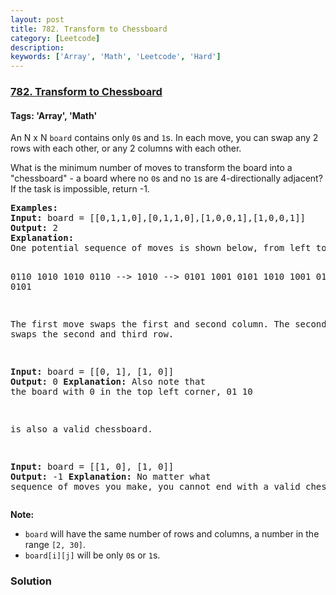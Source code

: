 ```yaml
---
layout: post
title: 782. Transform to Chessboard
category: [Leetcode]
description: 
keywords: ['Array', 'Math', 'Leetcode', 'Hard']
---
```

### [782. Transform to Chessboard](https://leetcode.com/problems/transform-to-chessboard)

#### Tags: 'Array', 'Math'

<div class="content__u3I1 question-content__JfgR"><div><p>An N x N <code>board</code> contains only <code>0</code>s and <code>1</code>s. In each move, you can swap any 2 rows with each other, or any 2 columns with each other.</p>
<p>What is the minimum number of moves to transform the board into a "chessboard" - a board where no <code>0</code>s and no <code>1</code>s are 4-directionally adjacent? If the task is impossible, return -1.</p>
<pre><strong>Examples:</strong>
<strong>Input:</strong> board = [[0,1,1,0],[0,1,1,0],[1,0,0,1],[1,0,0,1]]
<strong>Output:</strong> 2
<strong>Explanation:</strong>
One potential sequence of moves is shown below, from left to right:

0110     1010     1010
0110 --&gt; 1010 --&gt; 0101
1001     0101     1010
1001     0101     0101

The first move swaps the first and second column.
The second move swaps the second and third row.


<strong>Input:</strong> board = [[0, 1], [1, 0]]
<strong>Output:</strong> 0
<strong>Explanation:</strong>
Also note that the board with 0 in the top left corner,
01
10

is also a valid chessboard.

<strong>Input:</strong> board = [[1, 0], [1, 0]]
<strong>Output:</strong> -1
<strong>Explanation:</strong>
No matter what sequence of moves you make, you cannot end with a valid chessboard.
</pre>
<p><strong>Note:</strong></p>
<ul>
<li><code>board</code> will have the same number of rows and columns, a number in the range <code>[2, 30]</code>.</li>
<li><code>board[i][j]</code> will be only <code>0</code>s or <code>1</code>s.</li>
</ul>
</div></div>

### Solution
